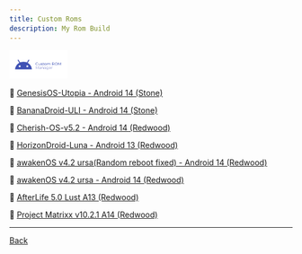 ```yaml
---
title: Custom Roms
description: My Rom Build 
---
```


<a href="#"><img src="images-VhzkwJRNG-transformed.png" height="50" /></a>

:iphone: [GenesisOS-Utopia - Android 14  (Stone)](GenesisOS/utopia.md)

:iphone: [BananaDroid-ULI - Android 14  (Stone)](bananadroid/uli.md)

:iphone: [Cherish-OS-v5.2 - Android 14  (Redwood)](Cherishos/v5.2.md)

:iphone: [HorizonDroid-Luna - Android 13  (Redwood)](Horizondroid/luna.md)

:iphone: [awakenOS v4.2 ursa(Random reboot fixed) - Android 14  (Redwood)](awakenOS/ursa1.md)

:iphone: [awakenOS v4.2 ursa - Android 14  (Redwood)](awakenOS/ursa.md)

:iphone: [AfterLife 5.0 Lust A13  (Redwood)](al/A13.md)

:iphone: [Project Matrixx v10.2.1 A14 (Redwood)](pm/ProjectMatrixx1021.md)

----

[Back](./)
